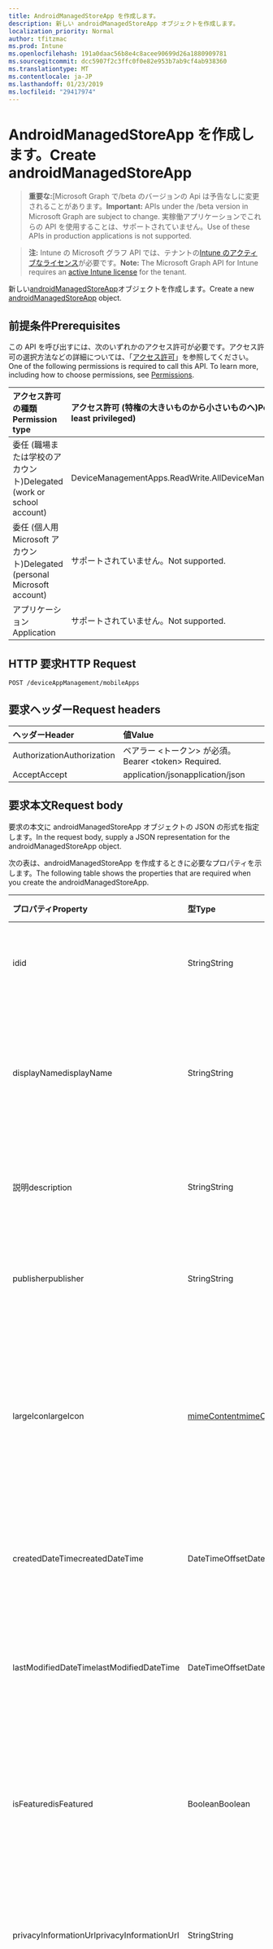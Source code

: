 ```yaml
---
title: AndroidManagedStoreApp を作成します。
description: 新しい androidManagedStoreApp オブジェクトを作成します。
localization_priority: Normal
author: tfitzmac
ms.prod: Intune
ms.openlocfilehash: 191a0daac56b8e4c8acee90699d26a1880909781
ms.sourcegitcommit: dcc5907f2c3ffc0f0e82e953b7ab9cf4ab938360
ms.translationtype: MT
ms.contentlocale: ja-JP
ms.lasthandoff: 01/23/2019
ms.locfileid: "29417974"
---
```

# <a name="create-androidmanagedstoreapp"></a><span data-ttu-id="950b1-103">AndroidManagedStoreApp を作成します。</span><span class="sxs-lookup"><span data-stu-id="950b1-103">Create androidManagedStoreApp</span></span>

> <span data-ttu-id="950b1-104">**重要な:**[Microsoft Graph で/beta のバージョンの Api は予告なしに変更されることがあります。</span><span class="sxs-lookup"><span data-stu-id="950b1-104">**Important:** APIs under the /beta version in Microsoft Graph are subject to change.</span></span> <span data-ttu-id="950b1-105">実稼働アプリケーションでこれらの API を使用することは、サポートされていません。</span><span class="sxs-lookup"><span data-stu-id="950b1-105">Use of these APIs in production applications is not supported.</span></span>

> <span data-ttu-id="950b1-106">**注:** Intune の Microsoft グラフ API では、テナントの[Intune のアクティブなライセンス](https://go.microsoft.com/fwlink/?linkid=839381)が必要です。</span><span class="sxs-lookup"><span data-stu-id="950b1-106">**Note:** The Microsoft Graph API for Intune requires an [active Intune license](https://go.microsoft.com/fwlink/?linkid=839381) for the tenant.</span></span>

<span data-ttu-id="950b1-107">新しい[androidManagedStoreApp](../resources/intune-apps-androidmanagedstoreapp.md)オブジェクトを作成します。</span><span class="sxs-lookup"><span data-stu-id="950b1-107">Create a new [androidManagedStoreApp](../resources/intune-apps-androidmanagedstoreapp.md) object.</span></span>

## <a name="prerequisites"></a><span data-ttu-id="950b1-108">前提条件</span><span class="sxs-lookup"><span data-stu-id="950b1-108">Prerequisites</span></span>
<span data-ttu-id="950b1-p102">この API を呼び出すには、次のいずれかのアクセス許可が必要です。アクセス許可の選択方法などの詳細については、「[アクセス許可](/concepts/permissions-reference.md)」を参照してください。</span><span class="sxs-lookup"><span data-stu-id="950b1-p102">One of the following permissions is required to call this API. To learn more, including how to choose permissions, see [Permissions](/concepts/permissions-reference.md).</span></span>

|<span data-ttu-id="950b1-111">アクセス許可の種類</span><span class="sxs-lookup"><span data-stu-id="950b1-111">Permission type</span></span>|<span data-ttu-id="950b1-112">アクセス許可 (特権の大きいものから小さいものへ)</span><span class="sxs-lookup"><span data-stu-id="950b1-112">Permissions (from most to least privileged)</span></span>|
|:---|:---|
|<span data-ttu-id="950b1-113">委任 (職場または学校のアカウント)</span><span class="sxs-lookup"><span data-stu-id="950b1-113">Delegated (work or school account)</span></span>|<span data-ttu-id="950b1-114">DeviceManagementApps.ReadWrite.All</span><span class="sxs-lookup"><span data-stu-id="950b1-114">DeviceManagementApps.ReadWrite.All</span></span>|
|<span data-ttu-id="950b1-115">委任 (個人用 Microsoft アカウント)</span><span class="sxs-lookup"><span data-stu-id="950b1-115">Delegated (personal Microsoft account)</span></span>|<span data-ttu-id="950b1-116">サポートされていません。</span><span class="sxs-lookup"><span data-stu-id="950b1-116">Not supported.</span></span>|
|<span data-ttu-id="950b1-117">アプリケーション</span><span class="sxs-lookup"><span data-stu-id="950b1-117">Application</span></span>|<span data-ttu-id="950b1-118">サポートされていません。</span><span class="sxs-lookup"><span data-stu-id="950b1-118">Not supported.</span></span>|

## <a name="http-request"></a><span data-ttu-id="950b1-119">HTTP 要求</span><span class="sxs-lookup"><span data-stu-id="950b1-119">HTTP Request</span></span>
<!-- {
  "blockType": "ignored"
}
-->
``` http
POST /deviceAppManagement/mobileApps
```

## <a name="request-headers"></a><span data-ttu-id="950b1-120">要求ヘッダー</span><span class="sxs-lookup"><span data-stu-id="950b1-120">Request headers</span></span>
|<span data-ttu-id="950b1-121">ヘッダー</span><span class="sxs-lookup"><span data-stu-id="950b1-121">Header</span></span>|<span data-ttu-id="950b1-122">値</span><span class="sxs-lookup"><span data-stu-id="950b1-122">Value</span></span>|
|:---|:---|
|<span data-ttu-id="950b1-123">Authorization</span><span class="sxs-lookup"><span data-stu-id="950b1-123">Authorization</span></span>|<span data-ttu-id="950b1-124">ベアラー &lt;トークン&gt; が必須。</span><span class="sxs-lookup"><span data-stu-id="950b1-124">Bearer &lt;token&gt; Required.</span></span>|
|<span data-ttu-id="950b1-125">Accept</span><span class="sxs-lookup"><span data-stu-id="950b1-125">Accept</span></span>|<span data-ttu-id="950b1-126">application/json</span><span class="sxs-lookup"><span data-stu-id="950b1-126">application/json</span></span>|

## <a name="request-body"></a><span data-ttu-id="950b1-127">要求本文</span><span class="sxs-lookup"><span data-stu-id="950b1-127">Request body</span></span>
<span data-ttu-id="950b1-128">要求の本文に androidManagedStoreApp オブジェクトの JSON の形式を指定します。</span><span class="sxs-lookup"><span data-stu-id="950b1-128">In the request body, supply a JSON representation for the androidManagedStoreApp object.</span></span>

<span data-ttu-id="950b1-129">次の表は、androidManagedStoreApp を作成するときに必要なプロパティを示します。</span><span class="sxs-lookup"><span data-stu-id="950b1-129">The following table shows the properties that are required when you create the androidManagedStoreApp.</span></span>

|<span data-ttu-id="950b1-130">プロパティ</span><span class="sxs-lookup"><span data-stu-id="950b1-130">Property</span></span>|<span data-ttu-id="950b1-131">型</span><span class="sxs-lookup"><span data-stu-id="950b1-131">Type</span></span>|<span data-ttu-id="950b1-132">説明</span><span class="sxs-lookup"><span data-stu-id="950b1-132">Description</span></span>|
|:---|:---|:---|
|<span data-ttu-id="950b1-133">id</span><span class="sxs-lookup"><span data-stu-id="950b1-133">id</span></span>|<span data-ttu-id="950b1-134">String</span><span class="sxs-lookup"><span data-stu-id="950b1-134">String</span></span>|<span data-ttu-id="950b1-135">エンティティのキー。</span><span class="sxs-lookup"><span data-stu-id="950b1-135">Key of the entity.</span></span> <span data-ttu-id="950b1-136">[mobileApp](../resources/intune-apps-mobileapp.md) から継承します</span><span class="sxs-lookup"><span data-stu-id="950b1-136">Inherited from [mobileApp](../resources/intune-apps-mobileapp.md)</span></span>|
|<span data-ttu-id="950b1-137">displayName</span><span class="sxs-lookup"><span data-stu-id="950b1-137">displayName</span></span>|<span data-ttu-id="950b1-138">String</span><span class="sxs-lookup"><span data-stu-id="950b1-138">String</span></span>|<span data-ttu-id="950b1-139">管理者が提供またはインポートしたアプリのタイトル。</span><span class="sxs-lookup"><span data-stu-id="950b1-139">The admin provided or imported title of the app.</span></span> <span data-ttu-id="950b1-140">[mobileApp](../resources/intune-apps-mobileapp.md) から継承します</span><span class="sxs-lookup"><span data-stu-id="950b1-140">Inherited from [mobileApp](../resources/intune-apps-mobileapp.md)</span></span>|
|<span data-ttu-id="950b1-141">説明</span><span class="sxs-lookup"><span data-stu-id="950b1-141">description</span></span>|<span data-ttu-id="950b1-142">String</span><span class="sxs-lookup"><span data-stu-id="950b1-142">String</span></span>|<span data-ttu-id="950b1-143">アプリの説明。</span><span class="sxs-lookup"><span data-stu-id="950b1-143">The description of the app.</span></span> <span data-ttu-id="950b1-144">[mobileApp](../resources/intune-apps-mobileapp.md) から継承します</span><span class="sxs-lookup"><span data-stu-id="950b1-144">Inherited from [mobileApp](../resources/intune-apps-mobileapp.md)</span></span>|
|<span data-ttu-id="950b1-145">publisher</span><span class="sxs-lookup"><span data-stu-id="950b1-145">publisher</span></span>|<span data-ttu-id="950b1-146">String</span><span class="sxs-lookup"><span data-stu-id="950b1-146">String</span></span>|<span data-ttu-id="950b1-147">アプリの発行元。</span><span class="sxs-lookup"><span data-stu-id="950b1-147">The publisher of the app.</span></span> <span data-ttu-id="950b1-148">[mobileApp](../resources/intune-apps-mobileapp.md) から継承します</span><span class="sxs-lookup"><span data-stu-id="950b1-148">Inherited from [mobileApp](../resources/intune-apps-mobileapp.md)</span></span>|
|<span data-ttu-id="950b1-149">largeIcon</span><span class="sxs-lookup"><span data-stu-id="950b1-149">largeIcon</span></span>|[<span data-ttu-id="950b1-150">mimeContent</span><span class="sxs-lookup"><span data-stu-id="950b1-150">mimeContent</span></span>](../resources/intune-shared-mimecontent.md)|<span data-ttu-id="950b1-151">アプリの詳細に表示され、アイコンのアップロードに使用される大きなアイコン。</span><span class="sxs-lookup"><span data-stu-id="950b1-151">The large icon, to be displayed in the app details and used for upload of the icon.</span></span> <span data-ttu-id="950b1-152">[mobileApp](../resources/intune-apps-mobileapp.md) から継承します</span><span class="sxs-lookup"><span data-stu-id="950b1-152">Inherited from [mobileApp](../resources/intune-apps-mobileapp.md)</span></span>|
|<span data-ttu-id="950b1-153">createdDateTime</span><span class="sxs-lookup"><span data-stu-id="950b1-153">createdDateTime</span></span>|<span data-ttu-id="950b1-154">DateTimeOffset</span><span class="sxs-lookup"><span data-stu-id="950b1-154">DateTimeOffset</span></span>|<span data-ttu-id="950b1-155">アプリが作成された日時。</span><span class="sxs-lookup"><span data-stu-id="950b1-155">The date and time the app was created.</span></span> <span data-ttu-id="950b1-156">[mobileApp](../resources/intune-apps-mobileapp.md) から継承します</span><span class="sxs-lookup"><span data-stu-id="950b1-156">Inherited from [mobileApp](../resources/intune-apps-mobileapp.md)</span></span>|
|<span data-ttu-id="950b1-157">lastModifiedDateTime</span><span class="sxs-lookup"><span data-stu-id="950b1-157">lastModifiedDateTime</span></span>|<span data-ttu-id="950b1-158">DateTimeOffset</span><span class="sxs-lookup"><span data-stu-id="950b1-158">DateTimeOffset</span></span>|<span data-ttu-id="950b1-159">アプリが最後に変更された日時。</span><span class="sxs-lookup"><span data-stu-id="950b1-159">The date and time the app was last modified.</span></span> <span data-ttu-id="950b1-160">[mobileApp](../resources/intune-apps-mobileapp.md) から継承します</span><span class="sxs-lookup"><span data-stu-id="950b1-160">Inherited from [mobileApp](../resources/intune-apps-mobileapp.md)</span></span>|
|<span data-ttu-id="950b1-161">isFeatured</span><span class="sxs-lookup"><span data-stu-id="950b1-161">isFeatured</span></span>|<span data-ttu-id="950b1-162">Boolean</span><span class="sxs-lookup"><span data-stu-id="950b1-162">Boolean</span></span>|<span data-ttu-id="950b1-163">アプリが管理者のおすすめとしてマークされたかどうかを示す値。[mobileApp](../resources/intune-apps-mobileapp.md) から継承します</span><span class="sxs-lookup"><span data-stu-id="950b1-163">The value indicating whether the app is marked as featured by the admin. Inherited from [mobileApp](../resources/intune-apps-mobileapp.md)</span></span>|
|<span data-ttu-id="950b1-164">privacyInformationUrl</span><span class="sxs-lookup"><span data-stu-id="950b1-164">privacyInformationUrl</span></span>|<span data-ttu-id="950b1-165">String</span><span class="sxs-lookup"><span data-stu-id="950b1-165">String</span></span>|<span data-ttu-id="950b1-166">プライバシーに関する声明の URL。</span><span class="sxs-lookup"><span data-stu-id="950b1-166">The privacy statement Url.</span></span> <span data-ttu-id="950b1-167">[mobileApp](../resources/intune-apps-mobileapp.md) から継承します</span><span class="sxs-lookup"><span data-stu-id="950b1-167">Inherited from [mobileApp](../resources/intune-apps-mobileapp.md)</span></span>|
|<span data-ttu-id="950b1-168">informationUrl</span><span class="sxs-lookup"><span data-stu-id="950b1-168">informationUrl</span></span>|<span data-ttu-id="950b1-169">String</span><span class="sxs-lookup"><span data-stu-id="950b1-169">String</span></span>|<span data-ttu-id="950b1-170">詳細情報の URL。</span><span class="sxs-lookup"><span data-stu-id="950b1-170">The more information Url.</span></span> <span data-ttu-id="950b1-171">[mobileApp](../resources/intune-apps-mobileapp.md) から継承します</span><span class="sxs-lookup"><span data-stu-id="950b1-171">Inherited from [mobileApp](../resources/intune-apps-mobileapp.md)</span></span>|
|<span data-ttu-id="950b1-172">owner</span><span class="sxs-lookup"><span data-stu-id="950b1-172">owner</span></span>|<span data-ttu-id="950b1-173">String</span><span class="sxs-lookup"><span data-stu-id="950b1-173">String</span></span>|<span data-ttu-id="950b1-174">アプリの所有者。</span><span class="sxs-lookup"><span data-stu-id="950b1-174">The owner of the app.</span></span> <span data-ttu-id="950b1-175">[mobileApp](../resources/intune-apps-mobileapp.md) から継承します</span><span class="sxs-lookup"><span data-stu-id="950b1-175">Inherited from [mobileApp](../resources/intune-apps-mobileapp.md)</span></span>|
|<span data-ttu-id="950b1-176">developer</span><span class="sxs-lookup"><span data-stu-id="950b1-176">developer</span></span>|<span data-ttu-id="950b1-177">String</span><span class="sxs-lookup"><span data-stu-id="950b1-177">String</span></span>|<span data-ttu-id="950b1-178">アプリの開発者。</span><span class="sxs-lookup"><span data-stu-id="950b1-178">The developer of the app.</span></span> <span data-ttu-id="950b1-179">[mobileApp](../resources/intune-apps-mobileapp.md) から継承します</span><span class="sxs-lookup"><span data-stu-id="950b1-179">Inherited from [mobileApp](../resources/intune-apps-mobileapp.md)</span></span>|
|<span data-ttu-id="950b1-180">notes</span><span class="sxs-lookup"><span data-stu-id="950b1-180">notes</span></span>|<span data-ttu-id="950b1-181">String</span><span class="sxs-lookup"><span data-stu-id="950b1-181">String</span></span>|<span data-ttu-id="950b1-182">アプリ用のメモ。</span><span class="sxs-lookup"><span data-stu-id="950b1-182">Notes for the app.</span></span> <span data-ttu-id="950b1-183">[mobileApp](../resources/intune-apps-mobileapp.md) から継承します</span><span class="sxs-lookup"><span data-stu-id="950b1-183">Inherited from [mobileApp](../resources/intune-apps-mobileapp.md)</span></span>|
|<span data-ttu-id="950b1-184">uploadState</span><span class="sxs-lookup"><span data-stu-id="950b1-184">uploadState</span></span>|<span data-ttu-id="950b1-185">Int32</span><span class="sxs-lookup"><span data-stu-id="950b1-185">Int32</span></span>|<span data-ttu-id="950b1-186">アップロードの状態です。</span><span class="sxs-lookup"><span data-stu-id="950b1-186">The upload state.</span></span> <span data-ttu-id="950b1-187">[mobileApp](../resources/intune-apps-mobileapp.md) から継承します</span><span class="sxs-lookup"><span data-stu-id="950b1-187">Inherited from [mobileApp](../resources/intune-apps-mobileapp.md)</span></span>|
|<span data-ttu-id="950b1-188">publishingState</span><span class="sxs-lookup"><span data-stu-id="950b1-188">publishingState</span></span>|[<span data-ttu-id="950b1-189">mobileAppPublishingState</span><span class="sxs-lookup"><span data-stu-id="950b1-189">mobileAppPublishingState</span></span>](../resources/intune-apps-mobileapppublishingstate.md)|<span data-ttu-id="950b1-190">アプリの発行の状態。</span><span class="sxs-lookup"><span data-stu-id="950b1-190">The publishing state for the app.</span></span> <span data-ttu-id="950b1-191">アプリが発行されていない限り、アプリを割り当てることができません。</span><span class="sxs-lookup"><span data-stu-id="950b1-191">The app cannot be assigned unless the app is published.</span></span> <span data-ttu-id="950b1-192">[MobileApp](../resources/intune-apps-mobileapp.md)から継承されます。</span><span class="sxs-lookup"><span data-stu-id="950b1-192">Inherited from [mobileApp](../resources/intune-apps-mobileapp.md).</span></span> <span data-ttu-id="950b1-193">可能な値は、`notPublished`、`processing`、`published` です。</span><span class="sxs-lookup"><span data-stu-id="950b1-193">Possible values are: `notPublished`, `processing`, `published`.</span></span>|
|<span data-ttu-id="950b1-194">isAssigned</span><span class="sxs-lookup"><span data-stu-id="950b1-194">isAssigned</span></span>|<span data-ttu-id="950b1-195">Boolean</span><span class="sxs-lookup"><span data-stu-id="950b1-195">Boolean</span></span>|<span data-ttu-id="950b1-196">アプリケーションが少なくとも 1 つのグループに割り当てられているかどうかを示す値です。</span><span class="sxs-lookup"><span data-stu-id="950b1-196">The value indicating whether the app is assigned to at least one group.</span></span> <span data-ttu-id="950b1-197">[mobileApp](../resources/intune-apps-mobileapp.md) から継承します</span><span class="sxs-lookup"><span data-stu-id="950b1-197">Inherited from [mobileApp](../resources/intune-apps-mobileapp.md)</span></span>|
|<span data-ttu-id="950b1-198">roleScopeTagIds</span><span class="sxs-lookup"><span data-stu-id="950b1-198">roleScopeTagIds</span></span>|<span data-ttu-id="950b1-199">String コレクション</span><span class="sxs-lookup"><span data-stu-id="950b1-199">String collection</span></span>|<span data-ttu-id="950b1-200">このモバイル アプリケーションのスコープのタグ id の一覧です。</span><span class="sxs-lookup"><span data-stu-id="950b1-200">List of scope tag ids for this mobile app.</span></span> <span data-ttu-id="950b1-201">[mobileApp](../resources/intune-apps-mobileapp.md) から継承します</span><span class="sxs-lookup"><span data-stu-id="950b1-201">Inherited from [mobileApp](../resources/intune-apps-mobileapp.md)</span></span>|
|<span data-ttu-id="950b1-202">packageId</span><span class="sxs-lookup"><span data-stu-id="950b1-202">packageId</span></span>|<span data-ttu-id="950b1-203">String</span><span class="sxs-lookup"><span data-stu-id="950b1-203">String</span></span>|<span data-ttu-id="950b1-204">パッケージの識別子。</span><span class="sxs-lookup"><span data-stu-id="950b1-204">The package identifier.</span></span>|
|<span data-ttu-id="950b1-205">appIdentifier</span><span class="sxs-lookup"><span data-stu-id="950b1-205">appIdentifier</span></span>|<span data-ttu-id="950b1-206">String</span><span class="sxs-lookup"><span data-stu-id="950b1-206">String</span></span>|<span data-ttu-id="950b1-207">ID 名。</span><span class="sxs-lookup"><span data-stu-id="950b1-207">The Identity Name.</span></span>|
|<span data-ttu-id="950b1-208">usedLicenseCount</span><span class="sxs-lookup"><span data-stu-id="950b1-208">usedLicenseCount</span></span>|<span data-ttu-id="950b1-209">Int32</span><span class="sxs-lookup"><span data-stu-id="950b1-209">Int32</span></span>|<span data-ttu-id="950b1-210">使用中の VPP ライセンスの数。</span><span class="sxs-lookup"><span data-stu-id="950b1-210">The number of VPP licenses in use.</span></span>|
|<span data-ttu-id="950b1-211">totalLicenseCount</span><span class="sxs-lookup"><span data-stu-id="950b1-211">totalLicenseCount</span></span>|<span data-ttu-id="950b1-212">Int32</span><span class="sxs-lookup"><span data-stu-id="950b1-212">Int32</span></span>|<span data-ttu-id="950b1-213">VPP ライセンスの総数。</span><span class="sxs-lookup"><span data-stu-id="950b1-213">The total number of VPP licenses.</span></span>|
|<span data-ttu-id="950b1-214">appStoreUrl</span><span class="sxs-lookup"><span data-stu-id="950b1-214">appStoreUrl</span></span>|<span data-ttu-id="950b1-215">String</span><span class="sxs-lookup"><span data-stu-id="950b1-215">String</span></span>|<span data-ttu-id="950b1-216">作業ストア アプリケーションの URL を再生します。</span><span class="sxs-lookup"><span data-stu-id="950b1-216">The Play for Work Store app URL.</span></span>|



## <a name="response"></a><span data-ttu-id="950b1-217">応答</span><span class="sxs-lookup"><span data-stu-id="950b1-217">Response</span></span>
<span data-ttu-id="950b1-218">かどうかは成功すると、このメソッドが返されます、`201 Created`応答コードおよび応答の本文に[androidManagedStoreApp](../resources/intune-apps-androidmanagedstoreapp.md)オブジェクトです。</span><span class="sxs-lookup"><span data-stu-id="950b1-218">If successful, this method returns a `201 Created` response code and a [androidManagedStoreApp](../resources/intune-apps-androidmanagedstoreapp.md) object in the response body.</span></span>

## <a name="example"></a><span data-ttu-id="950b1-219">例</span><span class="sxs-lookup"><span data-stu-id="950b1-219">Example</span></span>

### <a name="request"></a><span data-ttu-id="950b1-220">要求</span><span class="sxs-lookup"><span data-stu-id="950b1-220">Request</span></span>
<span data-ttu-id="950b1-221">以下は、要求の例です。</span><span class="sxs-lookup"><span data-stu-id="950b1-221">Here is an example of the request.</span></span>
``` http
POST https://graph.microsoft.com/beta/deviceAppManagement/mobileApps
Content-type: application/json
Content-length: 881

{
  "@odata.type": "#microsoft.graph.androidManagedStoreApp",
  "displayName": "Display Name value",
  "description": "Description value",
  "publisher": "Publisher value",
  "largeIcon": {
    "@odata.type": "microsoft.graph.mimeContent",
    "type": "Type value",
    "value": "dmFsdWU="
  },
  "isFeatured": true,
  "privacyInformationUrl": "https://example.com/privacyInformationUrl/",
  "informationUrl": "https://example.com/informationUrl/",
  "owner": "Owner value",
  "developer": "Developer value",
  "notes": "Notes value",
  "uploadState": 11,
  "publishingState": "processing",
  "isAssigned": true,
  "roleScopeTagIds": [
    "Role Scope Tag Ids value"
  ],
  "packageId": "Package Id value",
  "appIdentifier": "App Identifier value",
  "usedLicenseCount": 0,
  "totalLicenseCount": 1,
  "appStoreUrl": "https://example.com/appStoreUrl/"
}
```

### <a name="response"></a><span data-ttu-id="950b1-222">応答</span><span class="sxs-lookup"><span data-stu-id="950b1-222">Response</span></span>
<span data-ttu-id="950b1-p119">以下は、応答の例です。注:簡潔にするために、ここに示す応答オブジェクトは切り詰められている場合があります。すべてのプロパティは実際の呼び出しから返されます。</span><span class="sxs-lookup"><span data-stu-id="950b1-p119">Here is an example of the response. Note: The response object shown here may be truncated for brevity. All of the properties will be returned from an actual call.</span></span>
``` http
HTTP/1.1 201 Created
Content-Type: application/json
Content-Length: 1053

{
  "@odata.type": "#microsoft.graph.androidManagedStoreApp",
  "id": "87247525-7525-8724-2575-248725752487",
  "displayName": "Display Name value",
  "description": "Description value",
  "publisher": "Publisher value",
  "largeIcon": {
    "@odata.type": "microsoft.graph.mimeContent",
    "type": "Type value",
    "value": "dmFsdWU="
  },
  "createdDateTime": "2017-01-01T00:02:43.5775965-08:00",
  "lastModifiedDateTime": "2017-01-01T00:00:35.1329464-08:00",
  "isFeatured": true,
  "privacyInformationUrl": "https://example.com/privacyInformationUrl/",
  "informationUrl": "https://example.com/informationUrl/",
  "owner": "Owner value",
  "developer": "Developer value",
  "notes": "Notes value",
  "uploadState": 11,
  "publishingState": "processing",
  "isAssigned": true,
  "roleScopeTagIds": [
    "Role Scope Tag Ids value"
  ],
  "packageId": "Package Id value",
  "appIdentifier": "App Identifier value",
  "usedLicenseCount": 0,
  "totalLicenseCount": 1,
  "appStoreUrl": "https://example.com/appStoreUrl/"
}
```




